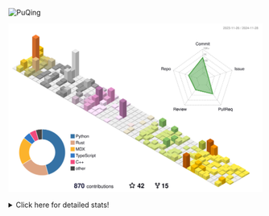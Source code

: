 ![PuQing](https://user-images.githubusercontent.com/27223114/171565019-9a56fae6-b08b-421f-99db-7e830da42371.png)

![](./profile-3d-contrib/profile-season-animate.svg)

<details>
<summary>Click here for detailed stats!</summary>

<!--START_SECTION:waka-->
![Lines of code](https://img.shields.io/badge/From%20Hello%20World%20I%27ve%20Written-1.4%20million%20lines%20of%20code-blue)

**🐱 My GitHub Data** 

> 📦 413.0 kB Used in GitHub's Storage 
 > 
> 🏆 710 Contributions in the Year 2024
 > 
> 🚫 Not Opted to Hire
 > 
> 📜 61 Public Repositories 
 > 
> 🔑 30 Private Repositories 
 > 
**I'm a Night 🦉** 

```text
🌞 Morning                516 commits         ██░░░░░░░░░░░░░░░░░░░░░░░   06.72 % 
🌆 Daytime                3305 commits        ███████████░░░░░░░░░░░░░░   43.04 % 
🌃 Evening                1712 commits        ██████░░░░░░░░░░░░░░░░░░░   22.29 % 
🌙 Night                  2146 commits        ███████░░░░░░░░░░░░░░░░░░   27.95 % 
```


📊 **This Week I Spent My Time On** 

```text
💬 Programming Languages: 
Browsing                 12 hrs 55 mins      ████████░░░░░░░░░░░░░░░░░   33.79 % 
GitHubing                8 hrs 21 mins       █████░░░░░░░░░░░░░░░░░░░░   21.82 % 
Python                   5 hrs 14 mins       ███░░░░░░░░░░░░░░░░░░░░░░   13.72 % 
TypeScript               2 hrs 14 mins       █░░░░░░░░░░░░░░░░░░░░░░░░   05.86 % 
Searching                2 hrs 6 mins        █░░░░░░░░░░░░░░░░░░░░░░░░   05.51 % 

🔥 Editors: 
Chrome                   25 hrs 40 mins      █████████████████░░░░░░░░   67.07 % 
VS Code                  10 hrs 31 mins      ███████░░░░░░░░░░░░░░░░░░   27.50 % 
fish                     2 hrs 4 mins        █░░░░░░░░░░░░░░░░░░░░░░░░   05.41 % 
Obsidian                 0 secs              ░░░░░░░░░░░░░░░░░░░░░░░░░   00.03 % 

💻 Operating System: 
Mac                      30 hrs 12 mins      ████████████████████░░░░░   78.92 % 
Linux                    4 hrs 55 mins       ███░░░░░░░░░░░░░░░░░░░░░░   12.85 % 
WSL                      3 hrs 8 mins        ██░░░░░░░░░░░░░░░░░░░░░░░   08.23 % 
```


<!--END_SECTION:waka-->
</details>

